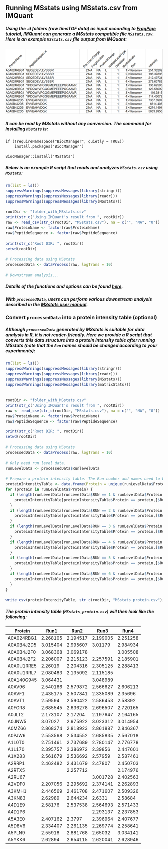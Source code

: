 ## Running MSstats using MSstats.csv from IMQuant

##### Using the .d folders (raw timsTOF data) as input according to [FragPipe tutorial](https://msfragger.nesvilab.org/tutorial_fragpipe.html#for-reports-with-results-from-different-fractionated-replicates-shown-in-separate-columns), IMQuant can generate a [MSstats](https://bioconductor.org/packages/release/bioc/html/MSstats.html) compatible file `MSstats.csv`. Here is an example `MSstats.csv` file output from IMQuant:
![](https://raw.githubusercontent.com/Nesvilab/MSFragger/master/images/msstats.png)
<!---
| ProteinName | PeptideSequence             | PrecursorCharge | FragmentIon | ProductCharge | IsotopeLabelType | Condition | BioReplicate | Run                                                                        | Intensity |
|-------------|-----------------------------|-----------------|-------------|---------------|------------------|-----------|--------------|----------------------------------------------------------------------------|-----------|
| A0A024RBG1  | SEQEDEVLLVSSSR              | 2               | NA          | NA            | L                | 1         | 1            | 20180819_TIMS2_12-2_AnBr_SA_200ng_HeLa_50cm_120min_100ms_11CT_1_A1_01_2767 | 251.38202 |
| A0A024RBG1  | SEQEDEVLLVSSSR              | 2               | NA          | NA            | L                | 1         | 2            | 20180819_TIMS2_12-2_AnBr_SA_200ng_HeLa_50cm_120min_100ms_11CT_2_A1_01_2768 | 198.37898 |
| A0A024RBG1  | SEQEDEVLLVSSSR              | 2               | NA          | NA            | L                | 1         | 3            | 20180819_TIMS2_12-2_AnBr_SA_200ng_HeLa_50cm_120min_100ms_11CT_3_A1_01_2769 | 212.49734 |
| A0A024RBG1  | SEQEDEVLLVSSSR              | 2               | NA          | NA            | L                | 1         | 4            | 20180819_TIMS2_12-2_AnBr_SA_200ng_HeLa_50cm_120min_100ms_11CT_4_A1_01_2770 | 279.63782 |
| A0A024RBG1  | YPDQWIVPGGGMEPEEEPGGAAVR    | 2               | NA          | NA            | L                | 1         | 1            | 20180819_TIMS2_12-2_AnBr_SA_200ng_HeLa_50cm_120min_100ms_11CT_1_A1_01_2767 | 136.62593 |
| A0A024RBG1  | YPDQWIVPGGGMEPEEEPGGAAVR    | 2               | NA          | NA            | L                | 1         | 2            | 20180819_TIMS2_12-2_AnBr_SA_200ng_HeLa_50cm_120min_100ms_11CT_2_A1_01_2768 | 123.56099 |
| A0A024RBG1  | YPDQWIVPGGGMEPEEEPGGAAVR    | 2               | NA          | NA            | L                | 1         | 3            | 20180819_TIMS2_12-2_AnBr_SA_200ng_HeLa_50cm_120min_100ms_11CT_3_A1_01_2769 | 116.3815  |
| A0A024RBG1  | YPDQWIVPGGGMEPEEEPGGAAVR    | 2               | NA          | NA            | L                | 1         | 4            | 20180819_TIMS2_12-2_AnBr_SA_200ng_HeLa_50cm_120min_100ms_11CT_4_A1_01_2770 | 114.43072 |
-->
##### It can be read by MSstats without any conversion. The command for installing `MSstats` is:

```shell
if (!requireNamespace("BiocManager", quietly = TRUE))
    install.packages("BiocManager")

BiocManager::install("MSstats")
```

##### Below is an example R script that reads and analyzes `MSstats.csv` using `MSstats`:

```R
rm(list = ls())
suppressWarnings(suppressMessages(library(stringr)))
suppressWarnings(suppressMessages(library(readr)))
suppressWarnings(suppressMessages(library(MSstats)))

rootDir <- "folder_with_MSstats.csv"
print(str_c("Using IMQuant's result from ", rootDir))
raw <- read_csv(str_c(rootDir, "MSstats.csv"), na = c("", "NA", "0"))
raw$ProteinName <- factor(raw$ProteinName)
raw$PeptideSequence <- factor(raw$PeptideSequence)

print(str_c("Root DIR: ", rootDir))
setwd(rootDir)

# Processing data using MSstats
processedData <- dataProcess(raw, logTrans = 10)

# Downstream analysis...

```

##### Details of the functions and options can be found [here](https://bioconductor.org/packages/release/bioc/manuals/MSstats/man/MSstats.pdf).

##### With `processedData`, users can perform various downstream analysis described in the [MSstats user manual](http://msstats.org/wp-content/uploads/2017/01/MSstats_v3.7.3_manual.pdf).


### Convert `processedData` into a protein intensity table (optional)
##### Although `processedData` generated by MSstats is suitable for data analysis in R, it is not reader-friendly. Here we provide a R script that converts this data structure into a protein intensity table after running MSstats (note that the `Run` names should be changed according to your experiments):

```R
rm(list = ls())
suppressWarnings(suppressMessages(library(stringr)))
suppressWarnings(suppressMessages(library(readr)))
suppressWarnings(suppressMessages(library(MSstats)))
suppressWarnings(suppressMessages(library(matrixStats)))


rootDir <- "folder_with_MSstats.csv"
print(str_c("Using IMQuant's result from ", rootDir))
raw <- read_csv(str_c(rootDir, "MSstats.csv"), na = c("", "NA", "0"))
raw$ProteinName <- factor(raw$ProteinName)
raw$PeptideSequence <- factor(raw$PeptideSequence)

print(str_c("Root DIR: ", rootDir))
setwd(rootDir)

# Processing data using MSstats
processedData <- dataProcess(raw, logTrans = 10)

# Only need run level data.
runLevelData <- processedData$RunlevelData

# Prepare a protein intensity table. The Run number and names need to be changed according to your experiments.
proteinIntensityTable <- data.frame(Protein = unique(runLevelData$Protein), Run1 = rep(NA, length(unique(runLevelData$Protein))), Run2 = rep(NA, length(unique(runLevelData$Protein))), Run3 = rep(NA, length(unique(runLevelData$Protein))), Run4 = rep(NA, length(unique(runLevelData$Protein))), Run5 = rep(NA, length(unique(runLevelData$Protein))), Run6 = rep(NA, length(unique(runLevelData$Protein))))
for (protein in runLevelData$Protein) {
  if (length(runLevelData[runLevelData$RUN == 1 & runLevelData$Protein == protein,]$LogIntensities) > 0) {
    proteinIntensityTable[proteinIntensityTable$Protein == protein,]$Run1 <- runLevelData[runLevelData$RUN == 1 & runLevelData$Protein == protein,]$LogIntensities
  }
  if (length(runLevelData[runLevelData$RUN == 2 & runLevelData$Protein == protein,]$LogIntensities) > 0) {
    proteinIntensityTable[proteinIntensityTable$Protein == protein,]$Run2 <- runLevelData[runLevelData$RUN == 2 & runLevelData$Protein == protein,]$LogIntensities
  }
  if (length(runLevelData[runLevelData$RUN == 3 & runLevelData$Protein == protein,]$LogIntensities) > 0) {
    proteinIntensityTable[proteinIntensityTable$Protein == protein,]$Run3 <- runLevelData[runLevelData$RUN == 3 & runLevelData$Protein == protein,]$LogIntensities
  }
  if (length(runLevelData[runLevelData$RUN == 4 & runLevelData$Protein == protein,]$LogIntensities) > 0) {
    proteinIntensityTable[proteinIntensityTable$Protein == protein,]$Run4 <- runLevelData[runLevelData$RUN == 4 & runLevelData$Protein == protein,]$LogIntensities
  }
  if (length(runLevelData[runLevelData$RUN == 5 & runLevelData$Protein == protein,]$LogIntensities) > 0) {
    proteinIntensityTable[proteinIntensityTable$Protein == protein,]$Run5 <- runLevelData[runLevelData$RUN == 5 & runLevelData$Protein == protein,]$LogIntensities
  }
  if (length(runLevelData[runLevelData$RUN == 6 & runLevelData$Protein == protein,]$LogIntensities) > 0) {
    proteinIntensityTable[proteinIntensityTable$Protein == protein,]$Run6 <- runLevelData[runLevelData$RUN == 6 & runLevelData$Protein == protein,]$LogIntensities
  }
}

write_csv(proteinIntensityTable, str_c(rootDir, "MSstats_protein.csv"), na = "")

```

##### The protein intensity table (`MSstats_protein.csv`) will then look like the following:

| Protein    | Run1     | Run2     | Run3     | Run4     |
|------------|----------|----------|----------|----------|
| A0A024RBG1 | 2.268105 | 2.194517 | 2.199005 | 2.251258 |
| A0A0B4J2D5 | 3.015404 | 2.995607 | 3.01179  | 2.984934 |
| A0A0B4J2F0 | 3.068368 | 3.069178 |          | 3.005508 |
| A0A0B4J2F2 | 2.206007 | 2.215123 | 2.257591 | 2.185901 |
| A0A0U1RRE5 | 2.26019  | 2.204316 | 2.305125 | 2.288413 |
| A0A0U1RRL7 | 2.080483 | 2.135092 | 2.115185 |          |
| A0A140G945 | 3.064431 |          | 3.048989 |          |
| A0AV96     | 2.540166 | 2.579872 | 2.566627 | 2.606213 |
| A0AVF1     | 2.435175 | 2.507841 | 2.335089 | 2.35696  |
| A0AVT1     | 2.59594  | 2.590422 | 2.586453 | 2.58392  |
| A0FGR8     | 2.685545 | 2.636278 | 2.696507 | 2.720165 |
| A0JLT2     | 2.173107 | 2.17204  | 2.197647 | 2.164165 |
| A0JNW5     | 3.07027  | 2.975922 | 3.023312 | 3.014954 |
| A0MZ66     | 2.868374 | 2.818923 | 2.861887 | 2.846367 |
| A0PJW6     | 2.553568 | 2.534552 | 2.685835 | 2.567018 |
| A1L0T0     | 2.751461 | 2.737689 | 2.780147 | 2.776778 |
| A1L170     | 2.395757 | 2.386972 | 2.39856  | 2.447601 |
| A1X283     | 2.561679 | 2.536692 | 2.57959  | 2.587461 |
| A2RRP1     | 2.462482 | 2.431679 | 2.47807  | 2.450703 |
| A2RTX5     |          | 2.257712 |          | 2.174976 |
| A2RU67     |          |          | 3.001728 | 2.402563 |
| A2VDF0     | 2.207056 | 2.295692 | 2.374141 | 2.262893 |
| A3KMH1     | 2.446569 | 2.461708 | 2.471607 | 2.509326 |
| A3KN83     | 2.62989  | 2.644234 | 2.6331   | 2.58684  |
| A4D1E9     | 2.58176  | 2.537538 | 2.564693 | 2.571433 |
| A4D1P6     |          |          | 2.293137 | 2.237853 |
| A5A3E0     | 2.407162 | 2.3797   | 2.396964 | 2.407677 |
| A5D8V6     | 2.334407 | 2.261135 | 2.269774 | 2.258641 |
| A5PLN9     | 2.55918  | 2.881768 | 2.65032  | 3.034141 |
| A5YKK6     | 2.62894  | 2.654115 | 2.620041 | 2.628946 |
